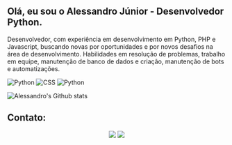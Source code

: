 ## Olá, eu sou o Alessandro Júnior - Desenvolvedor Python.

Desenvolvedor, com experiência em desenvolvimento em Python, PHP e Javascript, buscando novas por oportunidades e por novos desafios na área de desenvolvimento. Habilidades em resolução de problemas, trabalho em equipe, manutenção de banco de dados e criação, manutenção de bots e automatizações.


 
 ![Python](https://img.shields.io/badge/HTML5-E34F26?style=for-the-badge&logo=html5&logoColor=white) ![CSS](https://img.shields.io/badge/CSS3-1572B6?style=for-the-badge&logo=css3&logoColor=white) ![Python](https://img.shields.io/badge/Python-14354C?style=for-the-badge&logo=python&logoColor=white)
 
 ![Alessandro's Github stats](https://github-readme-stats.vercel.app/api?username=alvesalejr&show_icons=true&theme=dark)
 

 ## Contato:
 
 <div align="center">
  <a href = "mailto:alvesalejr@gmail.com"><img src="https://img.shields.io/badge/-Gmail-%23333?style=for-the-badge&logo=gmail&logoColor=white" target="_blank"></a>
  <a href="https://www.linkedin.com/in/alvesalejr" target="_blank"><img src="https://img.shields.io/badge/-LinkedIn-%230077B5?style=for-the-badge&logo=linkedin&logoColor=white" target="_blank"></a>
